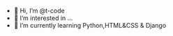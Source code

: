 - 👋 Hi, I’m @t-code
- 👀 I’m interested in ...
- 🌱 I’m currently learning Python,HTML&CSS & Django

<!---
abtdll/abtdll is a ✨ special ✨ repository because its `README.md` (this file) appears on your GitHub profile.
You can click the Preview link to take a look at your changes.
--->
